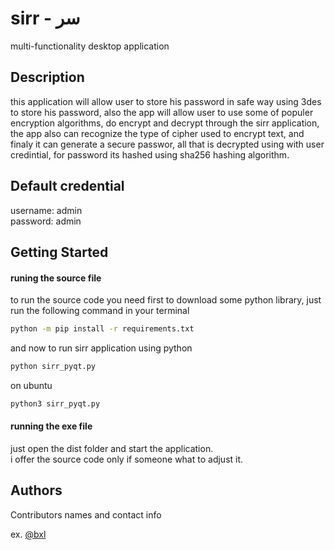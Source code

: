 # sirr - سر

multi-functionality desktop application

## Description

this application will allow user to store his password in safe way using 3des to store his password, also the app will allow user to use some of populer encryption algorithms, do encrypt and decrypt through the sirr  application, the app also can recognize the type of cipher used to encrypt text, and finaly it can generate a secure passwor, all that is decrypted using with user credintial, for password its hashed using sha256 hashing algorithm.

## Default credential

username: admin </br>
password: admin

## Getting Started
#### runing the source file
to run the source code you need first to download some python library, just run the following command in your terminal

```bash
python -m pip install -r requirements.txt
```

and now to run sirr application using python

```bash
python sirr_pyqt.py
```

on ubuntu

```bash
python3 sirr_pyqt.py
```

#### running the exe file

just open the dist folder and start the application. </br>
i offer the source code only if someone what to adjust it.

## Authors

Contributors names and contact info


ex. [@bxl](https://twitter.com/ialibxl)

